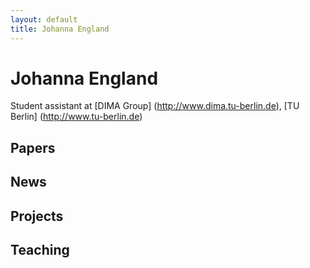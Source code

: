 ```yaml
---
layout: default
title: Johanna England
---
```

# Johanna England

Student assistant at [DIMA Group] (http://www.dima.tu-berlin.de), [TU Berlin] (http://www.tu-berlin.de)

## Papers

## News

## Projects

## Teaching
